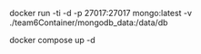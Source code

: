 <!--  -->
docker run -ti -d -p 27017:27017 mongo:latest -v ./team6Container/mongodb_data:/data/db

<!-- to run application -->
docker compose up -d